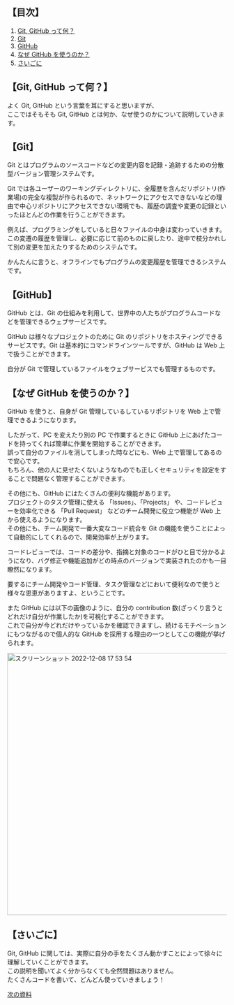## 【目次】

1. [Git, GitHub って何？](##git-github-って何)
2. [Git](#git)
3. [GitHub](#github)
4. [なぜ GitHub を使うのか？](#なぜ-github-を使うのか)
5. [さいごに](#さいごに)

## 【Git, GitHub って何？】

よく Git, GitHub という言葉を耳にすると思いますが、  
ここではそもそも Git, GitHub とは何か、なぜ使うのかについて説明していきます。

## 【Git】

Git とはプログラムのソースコードなどの変更内容を記録・追跡するための分散型バージョン管理システムです。

Git では各ユーザーのワーキングディレクトリに、全履歴を含んだリポジトリ(作業場)の完全な複製が作られるので、ネットワークにアクセスできないなどの理由で中心リポジトリにアクセスできない環境でも、履歴の調査や変更の記録といったほとんどの作業を行うことができます。

例えば、プログラミングをしていると日々ファイルの中身は変わっていきます。この変遷の履歴を管理し、必要に応じて前のものに戻したり、途中で枝分かれして別の変更を加えたりするためのシステムです。

かんたんに言うと、オフラインでもプログラムの変更履歴を管理できるシステムです。

## 【GitHub】

GitHub とは、Git の仕組みを利用して、世界中の人たちがプログラムコードなどを管理できるウェブサービスです。

GitHub は様々なプロジェクトのために Git のリポジトリをホスティングできるサービスです。Git は基本的にコマンドラインツールですが、GitHub は Web 上で扱うことができます。

自分が Git で管理しているファイルをウェブサービスでも管理するものです。

## 【なぜ GitHub を使うのか？】

GitHub を使うと、自身が Git 管理しているしているリポジトリを Web 上で管理できるようになります。

したがって、PC を変えたり別の PC で作業するときに GitHub 上にあげたコードを持ってくれば簡単に作業を開始することができます。  
誤って自分のファイルを消してしまった時などにも、Web 上で管理してあるので安心です。  
もちろん、他の人に見せたくないようなものでも正しくセキュリティを設定をすることで問題なく管理することができます。

その他にも、GitHub にはたくさんの便利な機能があります。  
プロジェクトのタスク管理に使える 「Issues」、「Projects」 や、コードレビューを効率化できる 「Pull Request」 などのチーム開発に役立つ機能が Web 上から使えるようになります。  
その他にも、チーム開発で一番大変なコード統合を Git の機能を使うことによって自動的にしてくれるので、開発効率が上がります。

コードレビューでは、コードの差分や、指摘と対象のコードがひと目で分かるようになり、バグ修正や機能追加がどの時点のバージョンで実装されたのかも一目瞭然になります。

要するにチーム開発やコード管理、タスク管理などにおいて便利なので使うと様々な恩恵がありますよ、ということです。

また GitHub には以下の画像のように、自分の contribution 数(ざっくり言うとどれだけ自分が作業したか)を可視化することができます。  
これで自分が今どれだけやっているかを確認できますし、続けるモチベーションにもつながるので個人的な GitHub を採用する理由の一つとしてこの機能が挙げられます。

<img width="600" alt="スクリーンショット 2022-12-08 17 53 54" src="https://user-images.githubusercontent.com/50654077/206402324-378d2a06-0954-42bd-8ecd-dff20dc6a0b0.png">

## 【さいごに】

Git, GitHub に関しては、実際に自分の手をたくさん動かすことによって徐々に理解していくことができます。  
この説明を聞いてよく分からなくても全然問題はありません。  
たくさんコードを書いて、どんどん使っていきましょう！

[次の資料](02.md)
